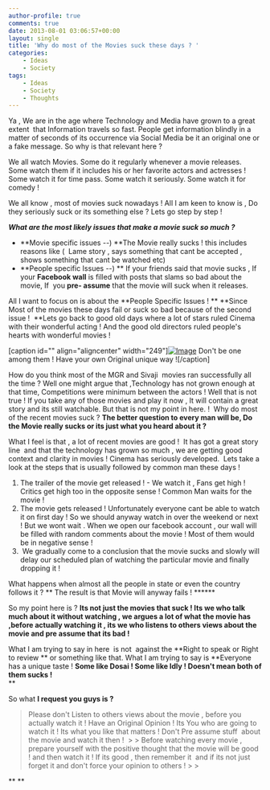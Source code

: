 ```yaml
---
author-profile: true
comments: true
date: 2013-08-01 03:06:57+00:00
layout: single
title: 'Why do most of the Movies suck these days ? '
categories:
    - Ideas
    - Society
tags:
    - Ideas
    - Society
    - Thoughts
---
```


Ya , We are in the age where Technology and Media have grown to a great extent  that Information travels so fast. People get information blindly in a matter of seconds of its occurrence via Social Media be it an original one or a fake message. So why is that relevant here ? 

We all watch Movies. Some do it regularly whenever a movie releases. Some watch them if it includes his or her favorite actors and actresses ! Some watch it for time pass. Some watch it seriously. Some watch it for comedy ! 

We all know , most of movies suck nowadays ! All I am keen to know is , Do they seriously suck or its something else ? Lets go step by step !

**_What are the most likely issues that make a movie suck so much ?_**

  * **Movie specific issues --) **The Movie really sucks ! this includes reasons like (  Lame story , says something that cant be accepted , shows something that cant be watched etc)
  * **People specific Issues --) ** If your friends said that movie sucks , If your **Facebook wall** is filled with posts that slams so bad about the movie, If  you **pre- assume** that the movie will suck when it releases.

All I want to focus on is about the **People Specific Issues ! ** **Since Most of the movies these days fail or suck so bad because of the second issue !  **Lets go back to good old days where a lot of stars ruled Cinema with their wonderful acting ! And the good old directors ruled people's hearts with wonderful movies !  

[caption id="" align="aligncenter" width="249"][![Image](http://vickyexplored.files.wordpress.com/2013/08/sheep-group.jpg?w=249)](http://vickyexplored.files.wordpress.com/2013/08/sheep-group.jpg) Don't be one among them ! Have your own Original unique way ![/caption]

How do you think most of the MGR and Sivaji  movies ran successfully all the time ? Well one might argue that ,Technology has not grown enough at that time, Competitions were minimum between the actors ! Well that is not true ! If you take any of those movies and play it now , It will contain a great story and its still watchable. But that is not my point in here. !  Why do most of the recent movies suck ? **The better question to every man will be, Do the Movie really sucks or its just what you heard about it ?**

What I feel is that , a lot of recent movies are good !  It has got a great story line  and that the technology has grown so much , we are getting good context and clarity in movies ! Cinema has seriously developed.  Lets take a look at the steps that is usually followed by common man these days !

  1. The trailer of the movie get released ! - We watch it , Fans get high ! Critics get high too in the opposite sense ! Common Man waits for the movie !
  2. The movie gets released ! Unfortunately everyone cant be able to watch it on first day ! So we should anyway watch in over the weekend or next ! But we wont wait . When we open our facebook account , our wall will be filled with random comments about the movie ! Most of them would be in negative sense !
  3.  We gradually come to a conclusion that the movie sucks and slowly will delay our scheduled plan of watching the particular movie and finally dropping it !

What happens when almost all the people in state or even the country follows it ? ** The result is that Movie will anyway fails ! ******

So my point here is ? **Its not just the movies that suck ! Its we who talk much about it without watching , we argues a lot of what the movie has ,before actually watching it , its we who listens to others views about the movie and pre assume that its bad !**

What I am trying to say in here  is not  against the **Right to speak or Right to review ** or something like that. What I am trying to say is **Everyone has a unique taste ! **Some like Dosai ! Some like Idly ! Doesn't mean both of them sucks !**  
**

So what **I request you guys is ?**

<blockquote>Please don't Listen to others views about the movie , before you actually watch it ! Have an Original Opinion ! Its You who are going to watch it ! Its what you like that matters ! Don't Pre assume stuff  about the movie and watch it then ! 
> 
> Before watching every movie , prepare yourself with the positive thought that the movie will be good ! and then watch it ! If its good , then remember it  and if its not just forget it and don't force your opinion to others !
> 
> </blockquote>

** **

 
